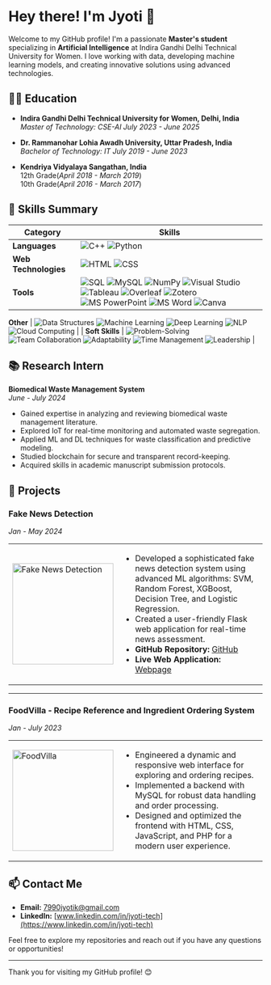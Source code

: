 # Hey there! I'm Jyoti 👋

Welcome to my GitHub profile! I'm a passionate **Master's student** specializing in **Artificial Intelligence** at Indira Gandhi Delhi Technical University for Women. I love working with data, developing machine learning models, and creating innovative solutions using advanced technologies.

## 🧑‍🎓 Education

- **Indira Gandhi Delhi Technical University for Women, Delhi, India**  
  *Master of Technology: CSE-AI*
  *July 2023 - June 2025* 
  
- **Dr. Rammanohar Lohia Awadh University, Uttar Pradesh, India**  
  *Bachelor of Technology: IT*  *July 2019 - June 2023*  

- **Kendriya Vidyalaya Sangathan, India**  
  12th Grade(*April 2018 - March 2019*)  
  10th Grade(*April 2016 - March 2017*)  


## 💼 Skills Summary

| **Category**           | **Skills**                                                                                                                                                             |
|------------------------|-----------------------------------------------------------------------------------------------------------------------------------------------------------------------|
| **Languages**          | ![C++](https://img.shields.io/badge/-C++-00599C?style=flat&logo=c%2B%2B&logoColor=white) ![Python](https://img.shields.io/badge/-Python-3776AB?style=flat&logo=python&logoColor=white) |
| **Web Technologies**   | ![HTML](https://img.shields.io/badge/-HTML-E34F26?style=flat&logo=html5&logoColor=white) ![CSS](https://img.shields.io/badge/-CSS-1572B6?style=flat&logo=css3&logoColor=white) |
**Tools**              | ![SQL](https://img.shields.io/badge/-SQL-4479A1?style=flat&logo=sqlite&logoColor=white) ![MySQL](https://img.shields.io/badge/-MySQL-00618A?style=flat&logo=mysql&logoColor=white) ![NumPy](https://img.shields.io/badge/-NumPy-013243?style=flat&logo=numpy&logoColor=white) ![Visual Studio](https://img.shields.io/badge/-Visual%20Studio-5C2D91?style=flat&logo=visual-studio&logoColor=white)  ![Tableau](https://img.shields.io/badge/-Tableau-E97627?style=flat&logo=tableau&logoColor=white) ![Overleaf](https://img.shields.io/badge/-Overleaf-1C1D1F?style=flat&logo=latex&logoColor=white) ![Zotero](https://img.shields.io/badge/-Zotero-5D2F91?style=flat&logo=zotero&logoColor=white) ![MS PowerPoint](https://img.shields.io/badge/-MS%20PowerPoint-D83B01?style=flat&logo=microsoft-powerpoint&logoColor=white) ![MS Word](https://img.shields.io/badge/-MS%20Word-2B579A?style=flat&logo=microsoft-word&logoColor=white)  ![Canva](https://img.shields.io/badge/-Canva-00C4CC?style=flat&logo=canva&logoColor=white) |

**Other**              | ![Data Structures](https://img.shields.io/badge/-Data%20Structures-000000?style=flat&logo=visual-studio&logoColor=white) ![Machine Learning](https://img.shields.io/badge/-Machine%20Learning-F7A700?style=flat&logo=google&logoColor=white) ![Deep Learning](https://img.shields.io/badge/-Deep%20Learning-FF6F00?style=flat&logo=tensorflow&logoColor=white) ![NLP](https://img.shields.io/badge/-NLP-9B5DE5?style=flat&logo=python&logoColor=white) ![Cloud Computing](https://img.shields.io/badge/-Cloud%20Computing-1E9B5E?style=flat&logo=aws&logoColor=white) |
| **Soft Skills**        | ![Problem-Solving](https://img.shields.io/badge/-Problem%20Solving-4CAF50?style=flat&logo=google&logoColor=white) ![Team Collaboration](https://img.shields.io/badge/-Team%20Collaboration-FF5722?style=flat&logo=slack&logoColor=white) ![Adaptability](https://img.shields.io/badge/-Adaptability-2196F3?style=flat&logo=google&logoColor=white) ![Time Management](https://img.shields.io/badge/-Time%20Management-FFC107?style=flat&logo=google&logoColor=white) ![Leadership](https://img.shields.io/badge/-Leadership-9C27B0?style=flat&logo=google&logoColor=white) |


## 📚 Research Intern

**Biomedical Waste Management System**  
*June - July 2024*  
- Gained expertise in analyzing and reviewing biomedical waste management literature.
- Explored IoT for real-time monitoring and automated waste segregation.
- Applied ML and DL techniques for waste classification and predictive modeling.
- Studied blockchain for secure and transparent record-keeping.
- Acquired skills in academic manuscript submission protocols.




## 🚀 Projects

### Fake News Detection  
*Jan - May 2024*

<table>
  <tr>
    <td>
      <img src="https://media.tenor.com/3KPd01EejtAAAAAi/fake-news-peter-galtman.gif" alt="Fake News Detection" width="200" style="vertical-align: middle;"/>
    </td>
    <td>
      <ul>
        <li>Developed a sophisticated fake news detection system using advanced ML algorithms: SVM, Random Forest, XGBoost, Decision Tree, and Logistic Regression.</li>
        <li>Created a user-friendly Flask web application for real-time news assessment.</li>
        <li><strong>GitHub Repository:</strong> <a href="https://github.com/Heyy-Jyoti/FAKE_NEWS_DETECTOR">GitHub</a></li>
        <li><strong>Live Web Application:</strong> <a href="https://fake-news-detector-lcko.onrender.com/">Webpage</a></li>
      </ul>
    </td>
  </tr>
</table>

---

### FoodVilla - Recipe Reference and Ingredient Ordering System  
*Jan - July 2023*

<table>
  <tr>
    <td>
      <img src="https://media.tenor.com/ZraqYVb0y14AAAAi/food-shopping.gif" alt="FoodVilla" width="200" style="vertical-align: middle;"/>
    </td>
    <td>
      <ul>
        <li>Engineered a dynamic and responsive web interface for exploring and ordering recipes.</li>
        <li>Implemented a backend with MySQL for robust data handling and order processing.</li>
        <li>Designed and optimized the frontend with HTML, CSS, JavaScript, and PHP for a modern user experience.</li>
      </ul>
    </td>
  </tr>
</table>

## 📫 Contact Me

- **Email:** [7990jyotik@gmail.com](mailto:7990jyotik@gmail.com)
- **LinkedIn:** [www.linkedin.com/in/jyoti-tech](https://www.linkedin.com/in/jyoti-tech)


Feel free to explore my repositories and reach out if you have any questions or opportunities!

---

Thank you for visiting my GitHub profile! 😊
